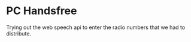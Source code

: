 # PC Handsfree
Trying out the web speech api to enter the radio numbers that we had to
distribute.

